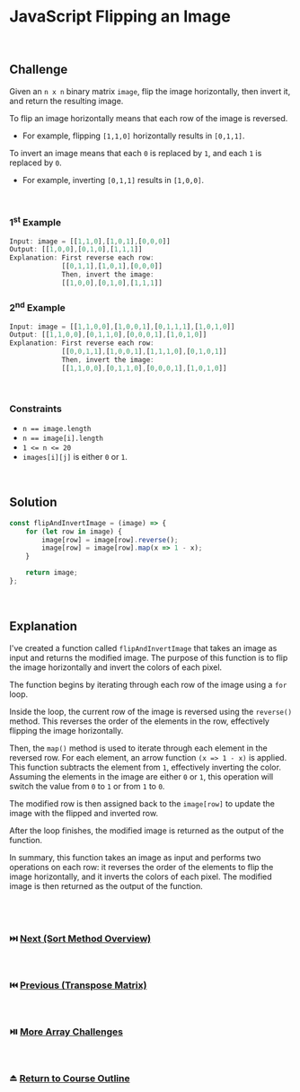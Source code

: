 # JavaScript Flipping an Image
<br/>

## Challenge
Given an `n x n` binary matrix `image`, flip the image horizontally, then invert it, and return the resulting image.

To flip an image horizontally means that each row of the image is reversed.
<br/>

* For example, flipping `[1,1,0]` horizontally results in `[0,1,1]`.

To invert an image means that each `0` is replaced by `1`, and each `1` is replaced by `0`.
<br/>

* For example, inverting `[0,1,1]` results in `[1,0,0]`.

<br/>

### 1<sup>st</sup> Example

```JavaScript
Input: image = [[1,1,0],[1,0,1],[0,0,0]]
Output: [[1,0,0],[0,1,0],[1,1,1]]
Explanation: First reverse each row:
             [[0,1,1],[1,0,1],[0,0,0]]
             Then, invert the image:
             [[1,0,0],[0,1,0],[1,1,1]]
```

### 2<sup>nd</sup> Example

```JavaScript
Input: image = [[1,1,0,0],[1,0,0,1],[0,1,1,1],[1,0,1,0]]
Output: [[1,1,0,0],[0,1,1,0],[0,0,0,1],[1,0,1,0]]
Explanation: First reverse each row:
             [[0,0,1,1],[1,0,0,1],[1,1,1,0],[0,1,0,1]]
             Then, invert the image:
             [[1,1,0,0],[0,1,1,0],[0,0,0,1],[1,0,1,0]]
```

<br/>

### Constraints

- `n == image.length`
- `n == image[i].length`
- `1 <= n <= 20`
- `images[i][j]` is either `0` or `1`.

<br/>

## Solution

```JavaScript
const flipAndInvertImage = (image) => {
    for (let row in image) {
        image[row] = image[row].reverse();
        image[row] = image[row].map(x => 1 - x);
    }

    return image;
};
```

<br/>

## Explanation

I've created a function called `flipAndInvertImage` that takes an image as input and returns the modified image. The purpose of this function is to flip the image horizontally and invert the colors of each pixel.
<br/>

The function begins by iterating through each row of the image using a `for` loop. 
<br/>

Inside the loop, the current row of the image is reversed using the `reverse()` method. This reverses the order of the elements in the row, effectively flipping the image horizontally.
<br/>

Then, the `map()` method is used to iterate through each element in the reversed row. For each element, an arrow function `(x => 1 - x)` is applied. This function subtracts the element from `1`, effectively inverting the color. Assuming the elements in the image are either `0` or `1`, this operation will switch the value from `0` to `1` or from `1` to `0`.
<br/>

The modified row is then assigned back to the `image[row]` to update the image with the flipped and inverted row.
<br/>

After the loop finishes, the modified image is returned as the output of the function.
<br/>

In summary, this function takes an image as input and performs two operations on each row: it reverses the order of the elements to flip the image horizontally, and it inverts the colors of each pixel. The modified image is then returned as the output of the function.
<br/>
<br/>
<br/>
<br/>

### :next_track_button: [Next (Sort Method Overview)][Next]
<br/>

### :previous_track_button: [Previous (Transpose Matrix)][Previous]
<br/>

### :play_or_pause_button: [More Array Challenges][More]
<br/>

### :eject_button: [Return to Course Outline][Return]
<br/>

[Next]: https://github.com/Superklok/JavaScriptSorting/blob/main/JavaScriptArraySortMethodOverview.md
[Previous]: https://github.com/Superklok/JavaScriptArrays/blob/main/JavaScriptTransposeMatrix.md
[More]: https://github.com/Superklok/JavaScriptArrays
[Return]: https://github.com/Superklok/LearnJavaScript